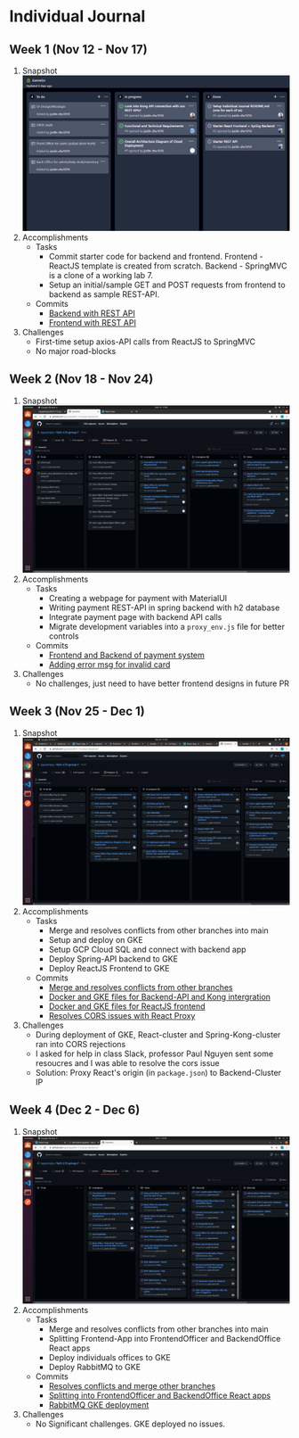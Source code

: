 # Individual Journal

## Week 1 (Nov 12 - Nov 17)
1. Snapshot
![](./images/tq-1.png)
2. Accomplishments
    * Tasks  
      * Commit starter code for backend and frontend. Frontend - ReactJS template is created from scratch. Backend - SpringMVC is a clone of a working lab 7.
      * Setup an initial/sample GET and POST requests from frontend to backend as sample REST-API.
    * Commits
      * <a href="https://github.com/nguyensjsu/fa21-172-group-7/commit/415af7a51e3a927a397a63721dea6d479f3ea8e8">Backend with REST API</a>
      * <a href="https://github.com/nguyensjsu/fa21-172-group-7/commit/870a75af5ef05081a136da123c4c5331464c7287">Frontend with REST API</a>
3. Challenges
    * First-time setup axios-API calls from ReactJS to SpringMVC
    * No major road-blocks

## Week 2 (Nov 18 - Nov 24)
1. Snapshot
![](./images/tq-2.png)
2. Accomplishments
    * Tasks  
      * Creating a webpage for payment with MaterialUI
      * Writing payment REST-API in spring backend with h2 database
      * Integrate payment page with backend API calls
      * Migrate development variables into a `proxy_env.js` file for better controls
    * Commits
      * <a href="https://github.com/nguyensjsu/fa21-172-group-7/pull/19/commits/d2e579b9278f9fb12e5a0453a816ce8d42334ac1">Frontend and Backend of payment system</a>
      * <a href="https://github.com/nguyensjsu/fa21-172-group-7/commit/a814aaf41e6b37f245b630ed74aa3f37cd12bc16">Adding error msg for invalid card</a>
3. Challenges
    * No challenges, just need to have better frontend designs in future PR

## Week 3 (Nov 25 - Dec 1)
1. Snapshot
![](./images/tq-3.png)
2. Accomplishments
    * Tasks  
      * Merge and resolves conflicts from other branches into main
      * Setup and deploy on GKE
      * Setup GCP Cloud SQL and connect with backend app
      * Deploy Spring-API backend to GKE
      * Deploy ReactJS Frontend to GKE
    * Commits
      * [Merge and resolves conflicts from other branches](https://github.com/nguyensjsu/fa21-172-group-7/commit/80952ea6a2ebbf3da378d068911690f18400281f)
      * [Docker and GKE files for Backend-API and Kong intergration](https://github.com/nguyensjsu/fa21-172-group-7/commit/9506e5c3ec8b0f3d3dc406f4f1c923e7b013a89a)
      * [Docker and GKE files for ReactJS frontend](https://github.com/nguyensjsu/fa21-172-group-7/commit/e0d60a763b2de1c248fade71b5c63bee41fbb615)
      * [Resolves CORS issues with React Proxy](https://github.com/nguyensjsu/fa21-172-group-7/commit/a25a427fc59ccb7b4800cbc49df7a290d0c41bfb)
3. Challenges
    * During deployment of GKE, React-cluster and Spring-Kong-cluster ran into CORS rejections
    * I asked for help in class Slack, professor Paul Nguyen sent some resoucres and I was able to resolve the cors issue
    * Solution: Proxy React's origin (in `package.json`) to Backend-Cluster IP

## Week 4 (Dec 2 - Dec 6)
1. Snapshot
![](./images/tq-4.png)
2. Accomplishments
    * Tasks  
      * Merge and resolves conflicts from other branches into main
      * Splitting Frontend-App into FrontendOfficer and BackendOffice React apps
      * Deploy individuals offices to GKE
      * Deploy RabbitMQ to GKE
    * Commits
      * [Resolves conflicts and merge other branches](https://github.com/nguyensjsu/fa21-172-group-7/commit/2a5a89d24988e07e107fe3a834cc82387f2a78d9)
      * [Splitting into FrontendOfficer and BackendOffice React apps](https://github.com/nguyensjsu/fa21-172-group-7/commit/67bb15371c8d3ef74711fd23d0bd1475197b91ca)
      * [RabbitMQ GKE deployment](https://github.com/nguyensjsu/fa21-172-group-7/commit/5ebba58ce2f8af4cf255db7b2a7642bb03aecb41)
3. Challenges
    * No Significant challenges. GKE deployed no issues.
